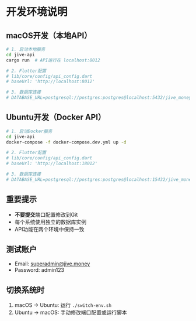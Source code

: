 # 开发环境说明

## macOS开发（本地API）
```bash
# 1. 启动本地服务
cd jive-api
cargo run  # API运行在 localhost:8012

# 2. Flutter配置
# lib/core/config/api_config.dart
# baseUrl: 'http://localhost:8012'

# 3. 数据库连接
# DATABASE_URL=postgresql://postgres:postgres@localhost:5432/jive_money
```

## Ubuntu开发（Docker API）
```bash
# 1. 启动Docker服务
cd jive-api
docker-compose -f docker-compose.dev.yml up -d

# 2. Flutter配置
# lib/core/config/api_config.dart
# baseUrl: 'http://localhost:18012'

# 3. 数据库连接
# DATABASE_URL=postgresql://postgres:postgres@localhost:15432/jive_money
```

## 重要提示
- **不要提交**端口配置修改到Git
- 每个系统使用独立的数据库实例
- API功能在两个环境中保持一致

## 测试账户
- Email: superadmin@jive.money
- Password: admin123

## 切换系统时
1. macOS → Ubuntu: 运行 `./switch-env.sh`
2. Ubuntu → macOS: 手动修改端口配置或运行脚本